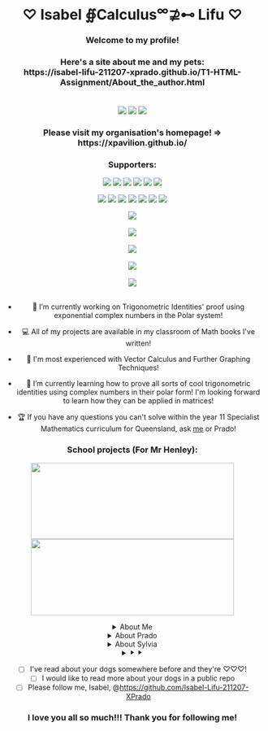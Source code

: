 <h1 align="center"> ♡ Isabel ∯Calculus<sup>∞</sup>⊉⊷ Lifu ♡</h1>
<h3 align="center">Welcome to my profile!</h3>
<div align="center">
<h3>

<h3 align="center">Here's a site about me and my pets: <br>https://isabel-lifu-211207-xprado.github.io/T1-HTML-Assignment/About_the_author.html<br><br></h3>

<p align="center">
	<a href="https://github.com/Isabel-Lifu-211207-XPrado"><img src="https://gpvc.arturio.dev/Isabel-Lifu-211207-XPrado"></a> <!--Profile views-->
	<a href="mailto:ba004745@bac.qld.edu.au"><img src="https://img.shields.io/badge/Contact_me-here-ff69b4"></a> <!--Contact-->
	<a href="https://github.com/TurnipGuy30"><img src="https://img.shields.io/badge/Shoutout%20to-TurnipGuy30-navy"></a> <!--Shoutout for Johnny!-->
	<br> <h3 align="center">Please visit my organisation's homepage! => https://xpavilion.github.io/<br></h3>
	<p align="center"><h3 align="center">Supporters:<br></h3>
	<a href="https://github.com/Isabel-Lifu-211207-XPrado"><img src="https://img.shields.io/badge/-Isabel--Lifu--211207--XPrado-333333?style-flat&logo=github"></a>
	<a href="https://github.com/TurnipGuy30"><img src="https://img.shields.io/badge/-TurnipGuy30-333333?style-flat&logo=github"></a>
	<a href="https://github.com/hacking-mudkip"><img src="https://img.shields.io/badge/-hacking--mudkip-333333?style-flat&logo=github"></a>
	<a href="https://github.com/Jeremy-Tsai-310206-XJOSH"><img src="https://img.shields.io/badge/-Jeremy--Tsai--310206--XJOSH-333333?style-flat&logo=github"></a>
	<a href="https://github.com/Digital-Technologies"><img src="https://img.shields.io/badge/-Digital--Technologies-333333?style-flat&logo=github"></a>
	<a href="https://github.com/Isabel-Lifu-211207-XPrado"><img src="https://img.shields.io/badge/By-Isabel--Lifu-aqua?logo=spotify"></a> <!--I pioneered spotify! I am an entrepreneur!-->
</p>
	<img src="https://img.shields.io/badge/-GitHub-333333?style=flat&logo=github"> <!--GitHub-->
	<img src="https://img.shields.io/badge/-Chromium-333333?style=flat&logo=Google%20Chrome"> <!--Chromium-->
	<img src="https://img.shields.io/badge/-Atom-333333?logo=atom&logoColor=lightgreen"> <!--Atom-->
	<img src="https://img.shields.io/badge/-Dreamweaver-333333?style=flat&logo=Adobe%20Dreamweaver"> <!--Dreamweaver-->
	<img src="https://img.shields.io/badge/-Git-333333?style=flat&logo=git"> <!--Git-->
	<img src="https://img.shields.io/badge/-HTML-333333?style=flat&logo=HTML5"> <!--HTML-->
	<img src="https://img.shields.io/badge/-CSS-333333?style=flat&logo=CSS3&logoColor=1572B6"> <!--CSS-->

</p>

<p align="center">
	<a href=""><img src="https://hacked-github-stat-trophies.vercel.app/?username=Isabel-Lifu-211207-XPrado&column=4&title=AllSuperRank,MultiLanguage,Commit,Stars,Followers,PullRequest,Repositories,Issues&theme=dracula"></a><br><br> <!--Trophies-->
	<img src="https://github-readme-stats.vercel.app/api?username=Isabel-Lifu-211207-XPrado&show_icons=true&locale=en&theme=tokyonight"><br><br>
	<img src="https://github-readme-stats.vercel.app/api/wakatime?username=Isabel_Lifu&layout=compact&theme=tokyonight&length=10"><br><br>
	<img src="https://github-readme-streak-stats.herokuapp.com/?user=Isabel-Lifu-211207-XPrado&theme=tokyonight"><br><br>
	<img src="https://github-readme-stats.vercel.app/api/top-langs?username=Isabel-Lifu-211207-XPrado&show_icons=true&locale=en&layout=compact&theme=tokyonight&langs_count=10&hide=red,rebol"><br><br>
</p>

- 🔭 I’m currently working on Trigonometric Identities' proof using exponential complex numbers in the Polar system!

- 💻 All of my projects are available in my classroom of Math books I've written!

- 🥇 I'm most experienced with Vector Calculus and Further Graphing Techniques!

- 🌱 I’m currently learning how to prove all sorts of cool trigonometric identities using complex numbers in their polar form! I'm looking forward to learn how they can be applied in matrices!
- 🏆 If you have any questions you can't solve within the year 11 Specialist Mathematics curriculum for Queensland, ask [me](mailto:pradolifu@gmail.com) or Prado! 

<h3 align="center">School projects (For Mr Henley):</h3>
<p>
	<a href="https://github.com/Isabel-Lifu-211207-XPrado/T1-HTML-Assignment"><img src="https://github-readme-stats.vercel.app/api/pin/?username=Isabel-Lifu-211207-XPrado&repo=T1-HTML-Assignment&theme=tokyonight&show_owner=false" width="400" height="150"></a>
	<a href="https://github.com/Isabel-Lifu-211207-XPrado/T2-CSS-Assignment"><img src="https://github-readme-stats.vercel.app/api/pin/?username=Isabel-Lifu-211207-XPrado&repo=T2-CSS-Assignment&theme=tokyonight&show_owner=false" width="400" height="150"></a>
</p>

<details><summary>About Me</summary>
<hr>
<h3>About Isabel (Me):</h3>
<h4>Date of Birth: 21st December 2007<br>
Birth Place: Sunnybank Private Hospital, Brisbane, Australia<br>
Favourite subject: Mathematics<br>
Favourite topic: Vector Calculus<br>
Placing in family: First and only child<br>
Pets: A Golden Retriever called Prado, A German Sheperd called Sylvia<br>
Fun fact: My account name, Isabel-Lifu-211207-XPrado is derived from my name,<br>
birthdate in ddmmyy without the slashes, and then Kiss=X Prado! <br>
*Sorry to Sylvia, cos you didn't exist yet when I joined Github 🤣</h4>
<hr>
</details>

<details><summary>About Prado</summary>
<hr>
<h3>About Prado (who thinks he's a human):</h3>
<h4>Breed: Golden Retriever<br>
Species: Canis lupus familiaris (Dog)<br>
Gender: Male <br>
Date of birth: 23rd March 2019 (Almost 2 years old)<br>
Birth Place: Blue Mountains, Sydney, Australia<br>
Love rate: 100% pure love <br>
Name history: My family bought a 2019 Toyota Land Cruiser Prado right before buying him, <br>
so we called him Prado too XD</h4>
<hr>
</details>

<details><summary>About Sylvia</summary>
<hr>
<h3>About Sylvia (who also thinks she's a human):<br></h3>
<h4>Breed: Sable German Sheperd<br>
Species: Canis lupus familiaris (Dog)<br>
Gender: Female<br>
Date of Birth: 23rd February 2021 (Yes, she's a puppy, currently 9 weeks old!)<br>
Birth Place: Sunnybank, Brisbane, Australia<br>
Love rate: 100% pure love<br>
Name history: Her fur has a silverish lining on the outside, visible in most lighting, except indoors - She turns brown XD</h4><br>
<hr>
</details>


<details><summary>⯈ ⯈</summary>Well done - You've found a secret message: Please follow me! Even Prado's suggesting you to do so! <pre>There he is!</pre> 🐕</details>

- [ ] I've read about your dogs somewhere before and they're ♡♡♡!
- [ ] I would like to read more about your dogs in a public repo
- [ ] Please follow me, Isabel, @https://github.com/Isabel-Lifu-211207-XPrado
</div>

<h3 align=center>I love you all so much!!! Thank you for following me!</h3>
<!--
  ~ Special thanks to my friend TurnipGuy30 for initialising my profile's ReadME! - Account owner, Isabel ~
-->
